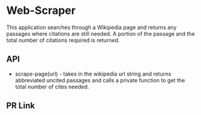 # Web-Scraper

This application searches through a Wikipedia page and returns any passages where citations are still needed. A portion of the passage and the total number of citations required is returned.

## API

- scrape-page(url) - takes in the wikipedia url string and returns abbreviated uncited passages and calls a private function to get the total number of cites needed.

## PR Link
